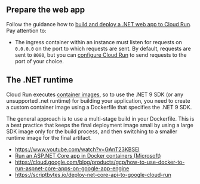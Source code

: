 ## Prepare the web app

Follow the guidance how to [build and deploy a .NET web app to Cloud Run](https://cloud.google.com/run/docs/quickstarts/build-and-deploy/deploy-dotnet-service). Pay attention to:

- The ingress container within an instance must listen for requests on `0.0.0.0` on the port to which requests are sent. By default, requests are sent to `8080`, but you can [configure Cloud Run](https://cloud.google.com/run/docs/configuring/services/containers#command-line) to send requests to the port of your choice.

## The .NET runtime

Cloud Run executes [container images](https://cloud.google.com/run/docs/runtimes/dotnet), so to use the .NET 9 SDK (or any unsupported .net runtime) for building your application, you need to create a custom container image using a Dockerfile that specifies the .NET 9 SDK.

The general approach is to use a multi-stage build in your Dockerfile. This is a best practice that keeps the final deployment image small by using a large SDK image only for the build process, and then switching to a smaller runtime image for the final artifact.

- https://www.youtube.com/watch?v=GAnT23KBSEI
- [Run an ASP.NET Core app in Docker containers (Microsoft)](https://learn.microsoft.com/en-us/aspnet/core/host-and-deploy/docker/building-net-docker-images?view=aspnetcore-9.0)
- https://cloud.google.com/blog/products/gcp/how-to-use-docker-to-run-aspnet-core-apps-on-google-app-engine
- https://scriptbytes.io/deploy-net-core-api-to-google-cloud-run
